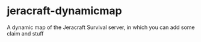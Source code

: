 # jeracraft-dynamicmap
A dynamic map of the Jeracraft Survival server, in which you can add some claim and stuff
